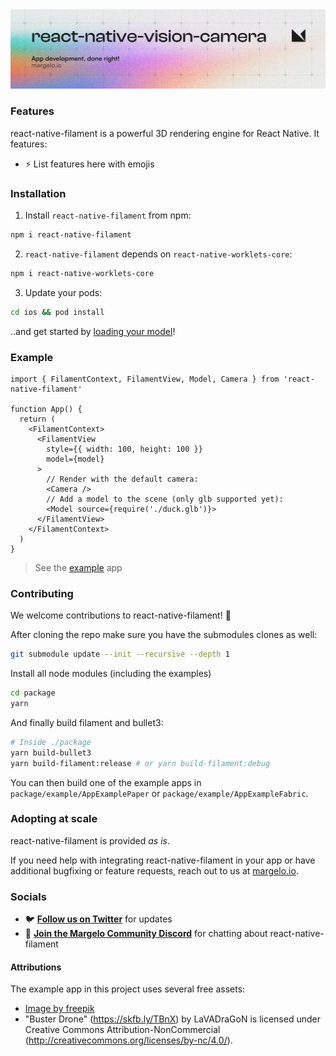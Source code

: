 <a href="https://margelo.io">
  <picture>
    <source media="(prefers-color-scheme: dark)" srcset="./img/banner-dark.png" />
    <source media="(prefers-color-scheme: light)" srcset="./img/banner-light.png" />
    <img alt="react-native-filament" src="./img/banner-light.png" />
  </picture>
</a>

<br />

### Features

react-native-filament is a powerful 3D rendering engine for React Native. It features:

* ⚡ List features here with emojis

### Installation

1. Install `react-native-filament` from npm:

```sh
npm i react-native-filament
```

2. `react-native-filament` depends on `react-native-worklets-core`:

```sh
npm i react-native-worklets-core
```

3. Update your pods:

```sh
cd ios && pod install
```

..and get started by [loading your model](https://docs.go.here)!

### Example

```tsx
import { FilamentContext, FilamentView, Model, Camera } from 'react-native-filament'

function App() {
  return (
    <FilamentContext>
      <FilamentView
        style={{ width: 100, height: 100 }}
        model={model}
      >
        // Render with the default camera:
        <Camera /> 
        // Add a model to the scene (only glb supported yet):
        <Model source={require('./duck.glb')}>
      </FilamentView>
    </FilamentContext>
  )
}
```

> See the [example](./package/example/) app

### Contributing

We welcome contributions to react-native-filament! 🎉

After cloning the repo make sure you have the submodules clones as well:

```sh
git submodule update --init --recursive --depth 1
```

Install all node modules (including the examples)

```sh
cd package
yarn
```

And finally build filament and bullet3:

```sh
# Inside ./package
yarn build-bullet3
yarn build-filament:release # or yarn build-filament:debug
```

You can then build one of the example apps in `package/example/AppExamplePaper` or `package/example/AppExampleFabric`. 

### Adopting at scale

react-native-filament is provided _as is_.

If you need help with integrating react-native-filament in your app or have additional bugfixing or feature requests, reach out to us at [margelo.io](https://margelo.io).

### Socials

* 🐦 [**Follow us on Twitter**](https://twitter.com/margelo) for updates
* 💬 [**Join the Margelo Community Discord**](https://discord.gg/6CSHz2qAvA) for chatting about react-native-filament

#### Attributions

The example app in this project uses several free assets:
- <a href="https://www.freepik.com/free-ai-image/space-travel-collage-design_94964745.htm#fromView=search&page=1&position=1&uuid=cf66f9c3-2d56-4228-a3cf-de7c07d418fb">Image by freepik</a>
- "Buster Drone" (https://skfb.ly/TBnX) by LaVADraGoN is licensed under Creative Commons Attribution-NonCommercial (http://creativecommons.org/licenses/by-nc/4.0/).